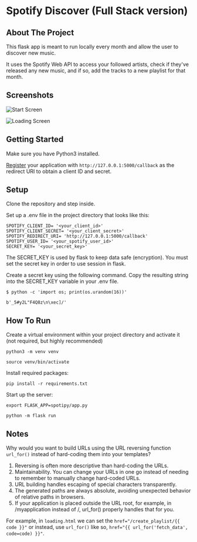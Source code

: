 # Spotify Discover (Full Stack version)

## About The Project
This flask app is meant to run locally every month and allow the user to discover new music.

It uses the Spotify Web API to access your followed artists, check if they've released any new music, and if so, add the tracks to a new playlist for that month.

## Screenshots
![Start Screen](/spotipy/screenshots/start.png)

![Loading Screen](/spotipy/screenshots/loading.png)


## Getting Started

Make sure you have Python3 installed.

[Register](https://developer.spotify.com/documentation/general/guides/authorization/app-settings/) your application with ``http://127.0.0.1:5000/callback`` as the redirect URI to obtain a client ID and secret.

## Setup

Clone the repository and step inside.

Set up a .env file in the project directory that looks like this:
```
SPOTIFY_CLIENT_ID= '<your_client_id>'
SPOTIFY_CLIENT_SECRET= '<your_client_secret>'
SPOTIFY_REDIRECT_URI= 'http://127.0.0.1:5000/callback'
SPOTIFY_USER_ID= '<your_spotify_user_id>'
SECRET_KEY= '<your_secret_key>'
```
The SECRET_KEY is used by flask to keep data safe (encryption). You must set the secret key in order to use session in flask.

Create a secret key using the following command. Copy the resulting string into the SECRET_KEY variable in your .env file.
```
$ python -c 'import os; print(os.urandom(16))'

b'_5#y2L"F4Q8z\n\xec]/'
```

## How To Run

Create a virtual environment within your project directory and activate it (not required, but highly recommended)
```
python3 -m venv venv
```
```
source venv/bin/activate
```

Install required packages:
```
pip install -r requirements.txt
```

Start up the server:
```
export FLASK_APP=spotipy/app.py

python -m flask run
```

## Notes

Why would you want to build URLs using the URL reversing function `url_for()` instead of hard-coding them into your templates?

1. Reversing is often more descriptive than hard-coding the URLs.
2. Maintainability. You can change your URLs in one go instead of needing to remember to manually change hard-coded URLs. 
3. URL building handles escaping of special characters transparently.
4. The generated paths are always absolute, avoiding unexpected behavior of relative paths in browsers.
5. If your application is placed outside the URL root, for example, in /myapplication instead of /, url_for() properly handles that for you.

For example, in `loading.html` we can set the `href="/create_playlist/{{ code }}"` or instead, use `url_for()` like so, `href="{{ url_for('fetch_data', code=code) }}"`.
